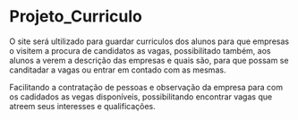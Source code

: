 # Projeto_Curriculo

O site será ultilizado para guardar curriculos dos alunos para que empresas o visitem a
procura de candidatos as vagas, possibilitado também, aos alunos a verem a descrição das empresas 
e quais são, para que possam se canditadar a vagas ou entrar em contado com as mesmas.

Facilitando a contratação de pessoas e observação da empresa para com os cadidados as vegas disponíveis,
possibilitando encontrar vagas que atreem seus interesses e qualificações.

